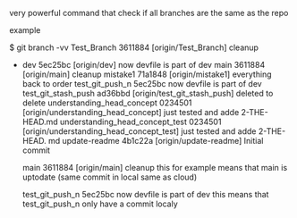 very powerful command that check if all branches are the same as the repo 

example


$ git branch -vv
  Test_Branch                     3611884 [origin/Test_Branch] cleanup
* dev                             5ec25bc [origin/dev] now devfile is part of dev
  main                            3611884 [origin/main] cleanup
  mistake1                        71a1848 [origin/mistake1] everything back to order
  test_git_push_n                 5ec25bc now devfile is part of dev
  test_git_stash_push             ad36bbd [origin/test_git_stash_push] deleted to delete
  understanding_head_concept      0234501 [origin/understanding_head_concept] just tested and adde 2-THE-HEAD.md
  understanding_head_concept_test 0234501 [origin/understanding_head_concept_test] just tested and adde 2-THE-HEAD. md
  update-readme                   4b1c22a [origin/update-readme] Initial commit
  
   main                            3611884 [origin/main] cleanup
   this for example means that main is uptodate (same commit in local same as cloud)
   
   test_git_push_n                 5ec25bc now devfile is part of dev
   this means that test_git_push_n only have a commit localy


